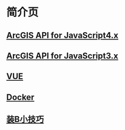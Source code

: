 # 简介页

## [ArcGIS API for JavaScript4.x](arcgis-api-for-javascript4.x/)

## [ArcGIS API for JavaScript3.x](arcgis-api-for-javascript3.x.md)

## [VUE](vue.md)

## [Docker](docker/)

## [装B小技巧](untitled.md)




